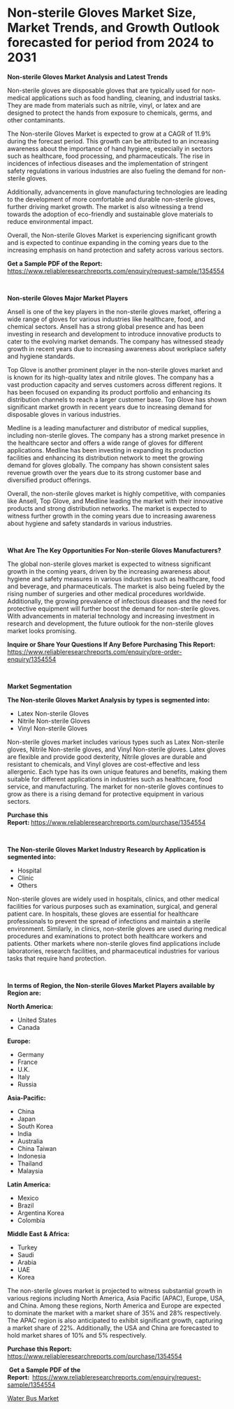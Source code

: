 <p><h1>Non-sterile Gloves Market Size, Market Trends, and Growth Outlook forecasted for period from 2024 to 2031</h1></p><p><strong>Non-sterile Gloves Market Analysis and Latest Trends</strong></p>
<p><p>Non-sterile gloves are disposable gloves that are typically used for non-medical applications such as food handling, cleaning, and industrial tasks. They are made from materials such as nitrile, vinyl, or latex and are designed to protect the hands from exposure to chemicals, germs, and other contaminants.</p><p>The Non-sterile Gloves Market is expected to grow at a CAGR of 11.9% during the forecast period. This growth can be attributed to an increasing awareness about the importance of hand hygiene, especially in sectors such as healthcare, food processing, and pharmaceuticals. The rise in incidences of infectious diseases and the implementation of stringent safety regulations in various industries are also fueling the demand for non-sterile gloves.</p><p>Additionally, advancements in glove manufacturing technologies are leading to the development of more comfortable and durable non-sterile gloves, further driving market growth. The market is also witnessing a trend towards the adoption of eco-friendly and sustainable glove materials to reduce environmental impact.</p><p>Overall, the Non-sterile Gloves Market is experiencing significant growth and is expected to continue expanding in the coming years due to the increasing emphasis on hand protection and safety across various sectors.</p></p>
<p><strong>Get a Sample PDF of the Report:&nbsp;</strong> <a href="https://www.reliableresearchreports.com/enquiry/request-sample/1354554">https://www.reliableresearchreports.com/enquiry/request-sample/1354554</a></p>
<p>&nbsp;</p>
<p><strong>Non-sterile Gloves Major Market Players</strong></p>
<p><p>Ansell is one of the key players in the non-sterile gloves market, offering a wide range of gloves for various industries like healthcare, food, and chemical sectors. Ansell has a strong global presence and has been investing in research and development to introduce innovative products to cater to the evolving market demands. The company has witnessed steady growth in recent years due to increasing awareness about workplace safety and hygiene standards.</p><p>Top Glove is another prominent player in the non-sterile gloves market and is known for its high-quality latex and nitrile gloves. The company has a vast production capacity and serves customers across different regions. It has been focused on expanding its product portfolio and enhancing its distribution channels to reach a larger customer base. Top Glove has shown significant market growth in recent years due to increasing demand for disposable gloves in various industries.</p><p>Medline is a leading manufacturer and distributor of medical supplies, including non-sterile gloves. The company has a strong market presence in the healthcare sector and offers a wide range of gloves for different applications. Medline has been investing in expanding its production facilities and enhancing its distribution network to meet the growing demand for gloves globally. The company has shown consistent sales revenue growth over the years due to its strong customer base and diversified product offerings.</p><p>Overall, the non-sterile gloves market is highly competitive, with companies like Ansell, Top Glove, and Medline leading the market with their innovative products and strong distribution networks. The market is expected to witness further growth in the coming years due to increasing awareness about hygiene and safety standards in various industries.</p></p>
<p>&nbsp;</p>
<p><strong>What Are The Key Opportunities For Non-sterile Gloves Manufacturers?</strong></p>
<p><p>The global non-sterile gloves market is expected to witness significant growth in the coming years, driven by the increasing awareness about hygiene and safety measures in various industries such as healthcare, food and beverage, and pharmaceuticals. The market is also being fueled by the rising number of surgeries and other medical procedures worldwide. Additionally, the growing prevalence of infectious diseases and the need for protective equipment will further boost the demand for non-sterile gloves. With advancements in material technology and increasing investment in research and development, the future outlook for the non-sterile gloves market looks promising.</p></p>
<p><strong>Inquire or Share Your Questions If Any Before Purchasing This Report:</strong> <a href="https://www.reliableresearchreports.com/enquiry/pre-order-enquiry/1354554">https://www.reliableresearchreports.com/enquiry/pre-order-enquiry/1354554</a></p>
<p>&nbsp;</p>
<p><strong>Market Segmentation</strong></p>
<p><strong>The Non-sterile Gloves Market Analysis by types is segmented into:</strong></p>
<p><ul><li>Latex Non-sterile Gloves</li><li>Nitrile Non-sterile Gloves</li><li>Vinyl Non-sterile Gloves</li></ul></p>
<p><p>Non-sterile gloves market includes various types such as Latex Non-sterile gloves, Nitrile Non-sterile gloves, and Vinyl Non-sterile gloves. Latex gloves are flexible and provide good dexterity, Nitrile gloves are durable and resistant to chemicals, and Vinyl gloves are cost-effective and less allergenic. Each type has its own unique features and benefits, making them suitable for different applications in industries such as healthcare, food service, and manufacturing. The market for non-sterile gloves continues to grow as there is a rising demand for protective equipment in various sectors.</p></p>
<p><strong>Purchase this Report:&nbsp;</strong><a href="https://www.reliableresearchreports.com/purchase/1354554">https://www.reliableresearchreports.com/purchase/1354554</a></p>
<p>&nbsp;</p>
<p><strong>The Non-sterile Gloves Market Industry Research by Application is segmented into:</strong></p>
<p><ul><li>Hospital</li><li>Clinic</li><li>Others</li></ul></p>
<p><p>Non-sterile gloves are widely used in hospitals, clinics, and other medical facilities for various purposes such as examination, surgical, and general patient care. In hospitals, these gloves are essential for healthcare professionals to prevent the spread of infections and maintain a sterile environment. Similarly, in clinics, non-sterile gloves are used during medical procedures and examinations to protect both healthcare workers and patients. Other markets where non-sterile gloves find applications include laboratories, research facilities, and pharmaceutical industries for various tasks that require hand protection.</p></p>
<p>&nbsp;</p>
<p><strong>In terms of Region, the Non-sterile Gloves Market Players available by Region are:</strong></p>
<p>
    <p> <strong> North America: </strong>
        <ul>
            <li>United States</li>
            <li>Canada</li>
        </ul>
        </p> 
    <p> <strong> Europe: </strong>
        <ul>
            <li>Germany</li>
            <li>France</li>
            <li>U.K.</li>
            <li>Italy</li>
            <li>Russia</li>
        </ul>
        </p> 
    <p> <strong> Asia-Pacific: </strong>
        <ul>
            <li>China</li>
            <li>Japan</li>
            <li>South Korea</li>
            <li>India</li>
            <li>Australia</li>
            <li>China Taiwan</li>
            <li>Indonesia</li>
            <li>Thailand</li>
            <li>Malaysia</li>
        </ul>
        </p> 
    <p> <strong> Latin America: </strong>
        <ul>
            <li>Mexico</li>
            <li>Brazil</li>
            <li>Argentina Korea</li>
            <li>Colombia</li>
        </ul>
        </p> 
    <p> <strong> Middle East & Africa: </strong>
        <ul>
            <li>Turkey</li>
            <li>Saudi</li>
            <li>Arabia</li>
            <li>UAE</li>
            <li>Korea</li>
        </ul>
    </p>
    </p>
<p><p>The non-sterile gloves market is projected to witness substantial growth in various regions including North America, Asia Pacific (APAC), Europe, USA, and China. Among these regions, North America and Europe are expected to dominate the market with a market share of 35% and 28% respectively. The APAC region is also anticipated to exhibit significant growth, capturing a market share of 22%. Additionally, the USA and China are forecasted to hold market shares of 10% and 5% respectively.</p></p>
<p><strong>Purchase this Report: </strong><a href="https://www.reliableresearchreports.com/purchase/1354554">https://www.reliableresearchreports.com/purchase/1354554</a></p>
<p>&nbsp;<strong>Get a Sample PDF of the Report:&nbsp;&nbsp;</strong><a href="https://www.reliableresearchreports.com/enquiry/request-sample/1354554">https://www.reliableresearchreports.com/enquiry/request-sample/1354554</a></p>
<p><strong></strong></p>
<p><p><a href="https://view.publitas.com/reportprime-1/water-bus-market-furnish-information-about-market-size-market-share-market-dynamics-and-projections-spanning-from-2024-to-2031/">Water Bus Market</a></p></p>